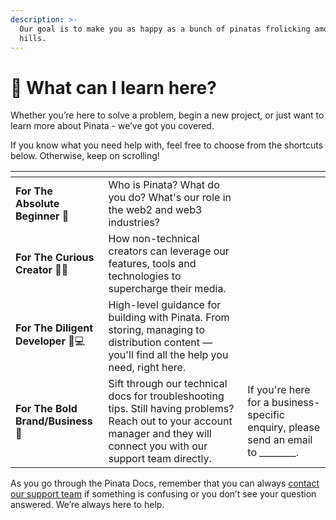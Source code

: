 ```yaml
---
description: >-
  Our goal is to make you as happy as a bunch of pinatas frolicking amongst the
  hills.
---
```


# 🤔 What can I learn here?

Whether you’re here to solve a problem, begin a new project, or just want to learn more about Pinata - we’ve got you covered.

If you know what you need help with, feel free to choose from the shortcuts below. Otherwise, keep on scrolling!

<table data-card-size="large" data-view="cards"><thead><tr><th></th><th></th><th></th></tr></thead><tbody><tr><td><strong>For The Absolute Beginner</strong> <span data-gb-custom-inline data-tag="emoji" data-code="1f423">🐣</span></td><td>Who is Pinata? What do you do? What's our role in the web2 and web3 industries?</td><td></td></tr><tr><td><strong>For The Curious Creator</strong> <span data-gb-custom-inline data-tag="emoji" data-code="1f9d1-1f3a8">🧑🎨</span></td><td>How non-technical creators can leverage our features, tools and technologies to supercharge their media.</td><td></td></tr><tr><td><strong>For The Diligent Developer</strong> <span data-gb-custom-inline data-tag="emoji" data-code="1f469-1f4bb">👩💻</span></td><td>High-level guidance for building with Pinata. From storing, managing to distribution content — you'll find all the help you need, right here.</td><td></td></tr><tr><td><strong>For The Bold Brand/Business</strong> <span data-gb-custom-inline data-tag="emoji" data-code="1f4bc">💼</span></td><td>Sift through our technical docs for troubleshooting tips. Still having problems? Reach out to your account manager and they will connect you with our support team directly.</td><td>If you're here for a business-specific enquiry, please send an email to ________.</td></tr></tbody></table>

As you go through the Pinata Docs, remember that you can always [contact our support team](https://www.pinata.cloud/contact-us) if something is confusing or you don’t see your question answered. We’re always here to help.
